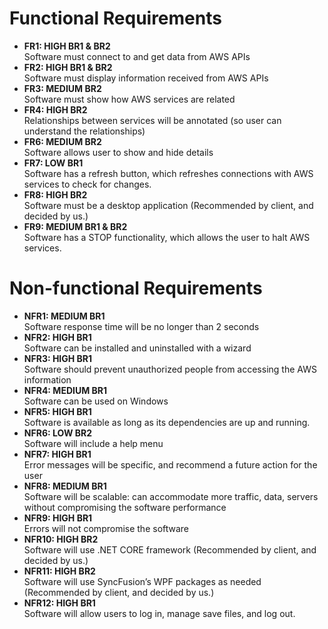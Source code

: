 # Functional Requirements
<ul>
  <li><b>FR1: HIGH BR1 & BR2</b><br />Software must connect to and get data from AWS APIs</li>
  <li><b>FR2: HIGH BR1 & BR2</b><br />Software must display information received from AWS APIs</li>
  <li><b>FR3: MEDIUM BR2</b><br />Software must show how AWS services are related</li>
  <li><b>FR4: HIGH BR2</b><br />Relationships between services will be annotated (so user can understand the relationships)</li>
  <li><b>FR6: MEDIUM BR2</b><br />Software allows user to show and hide details</li>
  <li><b>FR7: LOW BR1</b><br />Software has a refresh button, which refreshes connections with AWS services to check for changes.</li>
  <li><b>FR8: HIGH BR2</b><br />Software must be a desktop application (Recommended by client, and decided by us.)</li>
  <li><b>FR9: MEDIUM BR1 & BR2</b><br />Software has a STOP functionality, which allows the user to halt AWS services.</li>
</ul>

# Non-functional Requirements
<ul>
  <li><b>NFR1: MEDIUM BR1</b><br />Software response time will be no longer than 2 seconds</li>
  <li><b>NFR2: HIGH BR1</b><br />Software can be installed and uninstalled with a wizard</li>
  <li><b>NFR3: HIGH BR1</b><br />Software should prevent unauthorized people from accessing the AWS information</li>
  <li><b>NFR4: MEDIUM BR1</b><br />Software can be used on Windows</li>
  <li><b>NFR5: HIGH BR1</b><br />Software is available as long as its dependencies are up and running.</li>
  <li><b>NFR6: LOW BR2</b><br />Software will include a help menu</li>
  <li><b>NFR7: HIGH BR1</b><br />Error messages will be specific, and recommend a future action for the user</li>
  <li><b>NFR8: MEDIUM BR1</b><br />Software will be scalable: can accommodate more traffic, data, servers without compromising the software performance</li>
  <li><b>NFR9: HIGH BR1</b><br />Errors will not compromise the software</li>
  <li><b>NFR10: HIGH BR2</b><br />Software will use .NET CORE framework (Recommended by client, and decided by us.)</li>
  <li><b>NFR11: HIGH BR2</b><br />Software will use SyncFusion’s WPF packages as needed (Recommended by client, and decided by us.)</li>
  <li><b>NFR12: HIGH BR1</b><br />Software will allow users to log in, manage save files, and log out.</li>
</ul>
